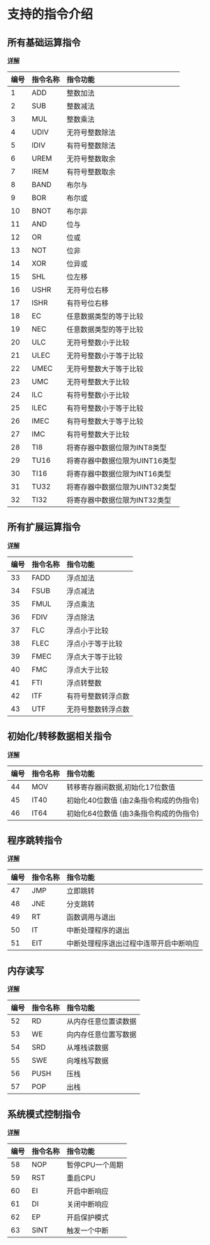 # 支持的指令介绍

## 所有基础运算指令

[**详解**](./10.基础运算指令详解.md)

| 编号 | 指令名称 | 指令功能                       |
| :--- | :------- | :----------------------------- |
| 1    | ADD      | 整数加法                       |
| 2    | SUB      | 整数减法                       |
| 3    | MUL      | 整数乘法                       |
| 4    | UDIV     | 无符号整数除法                 |
| 5    | IDIV     | 有符号整数除法                 |
| 6    | UREM     | 无符号整数取余                 |
| 7    | IREM     | 有符号整数取余                 |
| 8    | BAND     | 布尔与                         |
| 9    | BOR      | 布尔或                         |
| 10   | BNOT     | 布尔非                         |
| 11   | AND      | 位与                           |
| 12   | OR       | 位或                           |
| 13   | NOT      | 位非                           |
| 14   | XOR      | 位异或                         |
| 15   | SHL      | 位左移                         |
| 16   | USHR     | 无符号位右移                   |
| 17   | ISHR     | 有符号位右移                   |
| 18   | EC       | 任意数据类型的等于比较         |
| 19   | NEC      | 任意数据类型的等于比较         |
| 20   | ULC      | 无符号整数小于比较             |
| 21   | ULEC     | 无符号整数小于等于比较         |
| 22   | UMEC     | 无符号整数大于等于比较         |
| 23   | UMC      | 无符号整数大于比较             |
| 24   | ILC      | 有符号整数小于比较             |
| 25   | ILEC     | 有符号整数小于等于比较         |
| 26   | IMEC     | 有符号整数大于等于比较         |
| 27   | IMC      | 有符号整数大于比较             |
| 28   | TI8      | 将寄存器中数据位限为INT8类型   |
| 29   | TU16     | 将寄存器中数据位限为UINT16类型 |
| 30   | TI16     | 将寄存器中数据位限为INT16类型  |
| 31   | TU32     | 将寄存器中数据位限为UINT32类型 |
| 32   | TI32     | 将寄存器中数据位限为INT32类型  |

## 所有扩展运算指令

[**详解**](./11.扩展运算指令详解.md)

| 编号 | 指令名称 | 指令功能           |
| :--- | :------- | :----------------- |
| 33   | FADD     | 浮点加法           |
| 34   | FSUB     | 浮点减法           |
| 35   | FMUL     | 浮点乘法           |
| 36   | FDIV     | 浮点除法           |
| 37   | FLC      | 浮点小于比较       |
| 38   | FLEC     | 浮点小于等于比较   |
| 39   | FMEC     | 浮点大于等于比较   |
| 40   | FMC      | 浮点大于比较       |
| 41   | FTI      | 浮点转整数         |
| 42   | ITF      | 有符号整数转浮点数 |
| 43   | UTF      | 无符号整数转浮点数 |

## 初始化/转移数据相关指令

[**详解**](./12.转移指令详解.md)

| 编号 | 指令名称 | 指令功能                                |
| :--- | :------- | :-------------------------------------- |
| 44   | MOV      | 转移寄存器间数据,初始化17位数值         |
| 45   | IT40     | 初始化40位数值  (由2条指令构成的伪指令) |
| 46   | IT64     | 初始化64位数值  (由3条指令构成的伪指令) |

## 程序跳转指令

[**详解**](./13.跳转指令详解.md)

| 编号 | 指令名称 | 指令功能                               |
| :--- | :------- | :------------------------------------- |
| 47   | JMP      | 立即跳转                               |
| 48   | JNE      | 分支跳转                               |
| 49   | RT       | 函数调用与退出                         |
| 50   | IT       | 中断处理程序的退出                     |
| 51   | EIT      | 中断处理程序退出过程中连带开启中断响应 |

## 内存读写

[**详解**](./8.基本内存读写指令详解.md)

| 编号 | 指令名称 | 指令功能             |
| :--- | :------- | :------------------- |
| 52   | RD       | 从内存任意位置读数据 |
| 53   | WE       | 向内存任意位置写数据 |
| 54   | SRD      | 从堆栈读数据         |
| 55   | SWE      | 向堆栈写数据         |
| 56   | PUSH     | 压栈                 |
| 57   | POP      | 出栈                 |

## 系统模式控制指令

[**详解**](./7.系统控制指令详解.md)

| 编号 | 指令名称 | 指令功能        |
| :--- | :------- | :-------------- |
| 58   | NOP      | 暂停CPU一个周期 |
| 59   | RST      | 重启CPU         |
| 60   | EI       | 开启中断响应    |
| 61   | DI       | 关闭中断响应    |
| 62   | EP       | 开启保护模式    |
| 63   | SINT     | 触发一个中断    |